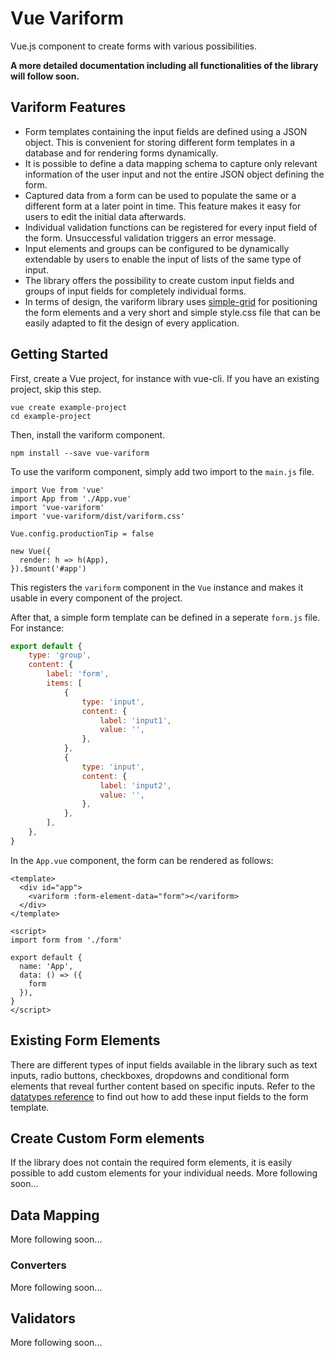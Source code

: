 # Vue Variform

Vue.js component to create forms with various possibilities.

<b>A more detailed documentation including all functionalities of the library will follow soon.</b>

## Variform Features

- Form templates containing the input fields are defined using a JSON object. This is convenient for storing different form templates in a database and for rendering forms dynamically.
- It is possible to define a data mapping schema to capture only relevant information of the user input and not the entire JSON object defining the form.
- Captured data from a form can be used to populate the same or a different form at a later point in time. This feature makes it easy for users to edit the initial data afterwards.
- Individual validation functions can be registered for every input field of the form. Unsuccessful validation triggers an error message.
- Input elements and groups can be configured to be dynamically extendable by users to enable the input of lists of the same type of input.
- The library offers the possibility to create custom input fields and groups of input fields for completely individual forms. 
- In terms of design, the variform library uses [simple-grid](https://simplegrid.io/) for positioning the form elements and a very short and simple style.css file that can be easily adapted to fit the design of every application. 

## Getting Started

First, create a Vue project, for instance with vue-cli. If you have an existing project, skip this step.
```
vue create example-project
cd example-project
```

Then, install the variform component.
```
npm install --save vue-variform
```

To use the variform component, simply add two import to the `main.js` file. 
```js{3-4}
import Vue from 'vue'
import App from './App.vue'
import 'vue-variform'
import 'vue-variform/dist/variform.css'

Vue.config.productionTip = false

new Vue({
  render: h => h(App),
}).$mount('#app')
```
This registers the `variform` component in the `Vue` instance and makes it usable in every component of the project.

After that, a simple form template can be defined in a seperate `form.js` file. For instance:
```js
export default {
    type: 'group',
    content: {
        label: 'form',
        items: [
            {
                type: 'input',
                content: {
                    label: 'input1',
                    value: '',
                },
            },
            {
                type: 'input',
                content: {
                    label: 'input2',
                    value: '',
                },
            },
        ],
    },
}
```
In the `App.vue` component, the form can be rendered as follows:
```vue
<template>
  <div id="app">
    <variform :form-element-data="form"></variform>
  </div>
</template>

<script>
import form from './form'

export default {
  name: 'App',
  data: () => ({
    form
  }),
}
</script>
```

## Existing Form Elements
There are different types of input fields available in the library such as text inputs, radio buttons, checkboxes, dropdowns and conditional form elements that reveal further content based on specific inputs. Refer to the [datatypes reference](https://lwalisch.github.io/reference/) to find out how to add these input fields to the form template.

## Create Custom Form elements
If the library does not contain the required form elements, it is easily possible to add custom elements for your individual needs. More following soon...

## Data Mapping
More following soon...

### Converters
More following soon...

## Validators
More following soon...
